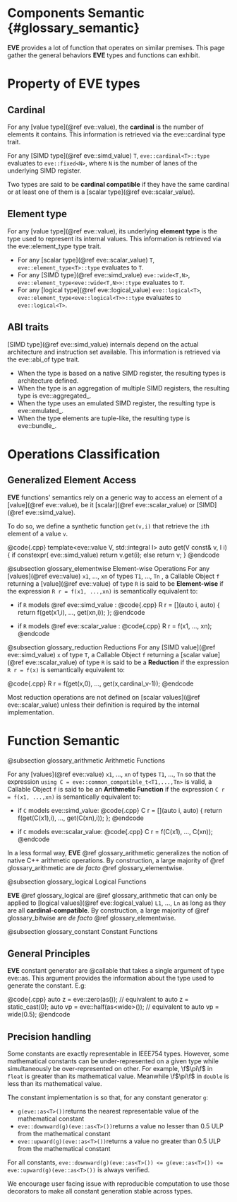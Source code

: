 Components Semantic {#glossary_semantic}
===================

**EVE** provides a lot of function that operates on similar premises. This page gather the general
behaviors **EVE** types and functions can exhibit.

# Property of EVE types

## Cardinal
For any [value type](@ref eve::value), the **cardinal** is the number of elements it contains.
This information is retrieved via the eve::cardinal type trait.

For any [SIMD type](@ref eve::simd_value) `T`, `eve::cardinal<T>::type` evaluates to `eve::fixed<N>`, where `N` is the number of lanes of the underlying SIMD register.

Two types are said to be **cardinal compatible** if they have the same cardinal or at least one of them
is a [scalar type](@ref eve::scalar_value).

## Element type
For any [value type](@ref eve::value), its underlying **element type** is the type used to
represent its internal values. This information is retrieved via the eve::element_type type trait.

  - For any [scalar type](@ref eve::scalar_value) `T`, `eve::element_type<T>::type` evaluates to `T`.
  - For any [SIMD type](@ref eve::simd_value) `eve::wide<T,N>`, `eve::element_type<eve::wide<T,N>>::type` evaluates to `T`.
  - For any [logical type](@ref eve::logical_value) `eve::logical<T>`, `eve::element_type<eve::logical<T>>::type` evaluates to `eve::logical<T>`.

## ABI traits
[SIMD type](@ref eve::simd_value) internals depend on the actual architecture and instruction set
available. This information is retrieved via the eve::abi_of type trait.

  - When the type is based on a native SIMD register, the resulting types is architecture defined.
  - When the type is an aggregation of multiple SIMD registers, the resulting type is eve::aggregated_.
  - When the type uses an emulated SIMD register, the resulting type is eve::emulated_.
  - When the type elements are tuple-like, the resulting type is eve::bundle_.

# Operations Classification

## Generalized Element Access

**EVE** functions' semantics rely on a generic way to access an element of a [value](@ref eve::value),
be it [scalar](@ref eve::scalar_value) or [SIMD](@ref eve::simd_value).

To do so, we define a synthetic function `get(v,i)` that retrieve the `i`th element of a value `v`.

@code{.cpp}
template<eve::value V, std::integral I> auto get(V const& v,  I i)
{
  if constexpr( eve::simd_value<V>)   return v.get(i);
  else                                return v;
}
@endcode

@subsection glossary_elementwise Element-wise Operations
For any [values](@ref eve::value) `x1`, ..., `xn` of types `T1`, ..., `Tn` , a Callable Object `f`
returning a [value](@ref eve::value) of type `R` is said to be **Element-wise** if the expression
`R r = f(x1, ...,xn)` is semantically equivalent to:

  - if `R` models @ref eve::simd_value :
    @code{.cpp}
    R r = [](auto i, auto) { return f(get(x1,i),  ..., get(xn,i)); };
    @endcode

  - if `R` models @ref eve::scalar_value :
    @code{.cpp}
    R r = f(x1,  ..., xn);
    @endcode

@subsection glossary_reduction Reductions
For any [SIMD value](@ref eve::simd_value) `x` of type `T`, a Callable Object `f` returning a
[scalar value](@ref eve::scalar_value) of type `R` is said to be a **Reduction** if the expression
`R r = f(x)` is semantically equivalent to:

@code{.cpp}
R r = f(get(x,0),  ..., get(x,cardinal_v<T>-1));
@endcode

Most reduction operations are not defined on [scalar values](@ref eve::scalar_value) unless their
definition is required by the internal implementation.

# Function Semantic

@subsection glossary_arithmetic Arithmetic Functions

For any [values](@ref eve::value) `x1`, ..., `xn` of types `T1`, ..., `Tn` so that the expression
`using C = eve::common_compatible_t<T1,...,Tn>` is valid, a Callable Object `f` is said to be
an **Arithmetic Function** if the expression `C r = f(x1, ...,xn)` is semantically equivalent to:

  - if `C` models eve::simd_value:
    @code{.cpp}
    C r = [](auto i, auto) { return f(get(C(x1),i),  ..., get(C(xn),i)); };
    @endcode

  - if `C` models eve::scalar_value:
    @code{.cpp}
    C r = f(C(x1),  ..., C(xn));
    @endcode

In a less formal way, **EVE** @ref glossary_arithmetic generalizes the notion of native C++
arithmetic operations. By construction, a large majority of @ref glossary_arithmetic are _de facto_
@ref glossary_elementwise.

@subsection glossary_logical Logical Functions

**EVE** @ref glossary_logical are @ref glossary_arithmetic that can only be applied to
[logical values](@ref eve::logical_value) `L1`, ..., `Ln`  as long as they are all
**cardinal-compatible**. By construction, a large majority of @ref glossary_bitwise are
_de facto_ @ref glossary_elementwise.

@subsection glossary_constant Constant Functions

## General Principles
**EVE** constant generator are @callable that takes a single argument of type eve::as. This argument
provides the information about the type used to generate the constant. E.g:

@code{.cpp}
auto z  = eve::zero(as<int>());         //  equivalent to auto z  = static_cast<int>(0);
auto vp = eve::half(as<wide<float>>()); //  equivalent to auto vp = wide<float>(0.5);
@endcode

## Precision handling
Some constants are exactly representable in IEEE754 types. However, some mathematical constants can
be under-represented on a given type while simultaneously be over-represented on other. For example,
\f$\pi\f$ in `float` is greater than its mathematical value. Meanwhile \f$\pi\f$ in `double` is less
than its mathematical value.

The constant implementation is so that, for any constant generator `g`:

  - `g(eve::as<T>())`returns the nearest representable value of the mathematical constant
  - `eve::downward(g)(eve::as<T>())`returns a value no lesser than 0.5 ULP from the mathematical constant
  - `eve::upward(g)(eve::as<T>())`returns a value no greater than 0.5 ULP from the mathematical constant

For all constants, `eve::downward(g)(eve::as<T>()) <= g(eve::as<T>()) <= eve::upward(g)(eve::as<T>())`
is always verified.

We encourage user facing issue with reproducible computation to use those decorators to make all
constant generation stable across types.
